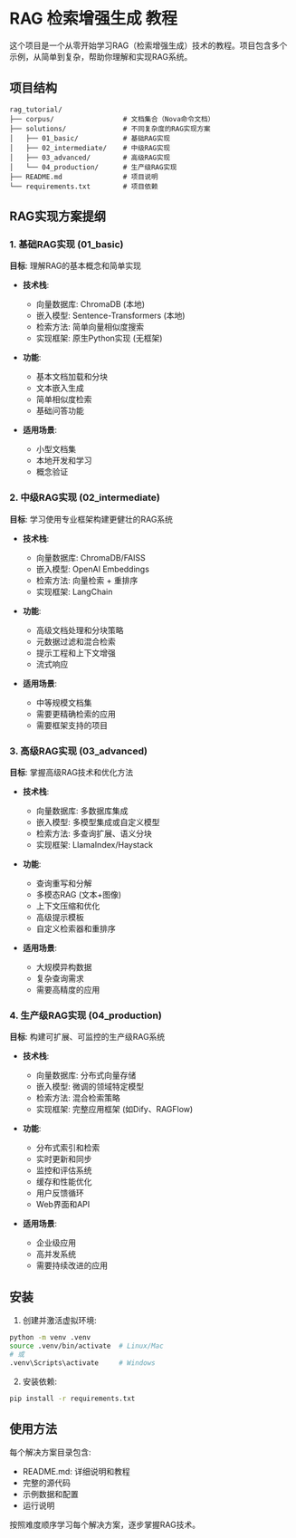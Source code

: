 # RAG 检索增强生成 教程

这个项目是一个从零开始学习RAG（检索增强生成）技术的教程。项目包含多个示例，从简单到复杂，帮助你理解和实现RAG系统。

## 项目结构

```
rag_tutorial/
├── corpus/                 # 文档集合（Nova命令文档）
├── solutions/              # 不同复杂度的RAG实现方案
│   ├── 01_basic/           # 基础RAG实现
│   ├── 02_intermediate/    # 中级RAG实现
│   ├── 03_advanced/        # 高级RAG实现
│   └── 04_production/      # 生产级RAG实现
├── README.md               # 项目说明
└── requirements.txt        # 项目依赖
```

## RAG实现方案提纲

### 1. 基础RAG实现 (01_basic)

**目标**: 理解RAG的基本概念和简单实现

- **技术栈**:
  - 向量数据库: ChromaDB (本地)
  - 嵌入模型: Sentence-Transformers (本地)
  - 检索方法: 简单向量相似度搜索
  - 实现框架: 原生Python实现 (无框架)

- **功能**:
  - 基本文档加载和分块
  - 文本嵌入生成
  - 简单相似度检索
  - 基础问答功能

- **适用场景**:
  - 小型文档集
  - 本地开发和学习
  - 概念验证

### 2. 中级RAG实现 (02_intermediate)

**目标**: 学习使用专业框架构建更健壮的RAG系统

- **技术栈**:
  - 向量数据库: ChromaDB/FAISS
  - 嵌入模型: OpenAI Embeddings
  - 检索方法: 向量检索 + 重排序
  - 实现框架: LangChain

- **功能**:
  - 高级文档处理和分块策略
  - 元数据过滤和混合检索
  - 提示工程和上下文增强
  - 流式响应

- **适用场景**:
  - 中等规模文档集
  - 需要更精确检索的应用
  - 需要框架支持的项目

### 3. 高级RAG实现 (03_advanced)

**目标**: 掌握高级RAG技术和优化方法

- **技术栈**:
  - 向量数据库: 多数据库集成
  - 嵌入模型: 多模型集成或自定义模型
  - 检索方法: 多查询扩展、语义分块
  - 实现框架: LlamaIndex/Haystack

- **功能**:
  - 查询重写和分解
  - 多模态RAG (文本+图像)
  - 上下文压缩和优化
  - 高级提示模板
  - 自定义检索器和重排序

- **适用场景**:
  - 大规模异构数据
  - 复杂查询需求
  - 需要高精度的应用

### 4. 生产级RAG实现 (04_production)

**目标**: 构建可扩展、可监控的生产级RAG系统

- **技术栈**:
  - 向量数据库: 分布式向量存储
  - 嵌入模型: 微调的领域特定模型
  - 检索方法: 混合检索策略
  - 实现框架: 完整应用框架 (如Dify、RAGFlow)

- **功能**:
  - 分布式索引和检索
  - 实时更新和同步
  - 监控和评估系统
  - 缓存和性能优化
  - 用户反馈循环
  - Web界面和API

- **适用场景**:
  - 企业级应用
  - 高并发系统
  - 需要持续改进的应用

## 安装

1. 创建并激活虚拟环境:
```bash
python -m venv .venv
source .venv/bin/activate  # Linux/Mac
# 或
.venv\Scripts\activate     # Windows
```

2. 安装依赖:
```bash
pip install -r requirements.txt
```

## 使用方法

每个解决方案目录包含:
- README.md: 详细说明和教程
- 完整的源代码
- 示例数据和配置
- 运行说明

按照难度顺序学习每个解决方案，逐步掌握RAG技术。
